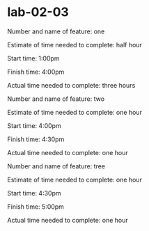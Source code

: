 # lab-02-03

Number and name of feature: one

Estimate of time needed to complete: half hour

Start time: 1:00pm

Finish time: 4:00pm

Actual time needed to complete: three hours


Number and name of feature: two

Estimate of time needed to complete: one hour

Start time: 4:00pm

Finish time: 4:30pm

Actual time needed to complete: one hour


Number and name of feature: tree

Estimate of time needed to complete: one hour

Start time: 4:30pm

Finish time: 5:00pm

Actual time needed to complete: one hour